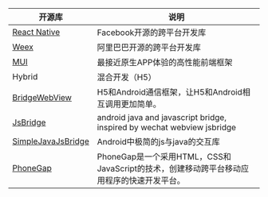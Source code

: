 | 开源库                                      | 说明                                       |
| ---------------------------------------- | ---------------------------------------- |
| [React Native](https://github.com/facebook/react-native) | Facebook开源的跨平台开发库                        |
| [Weex](https://github.com/apache/incubator-weex) | 阿里巴巴开源的跨平台开发库                            |
| [MUI](http://dev.dcloud.net.cn/mui/)     | 最接近原生APP体验的高性能前端框架                       |
| Hybrid                                   | 混合开发（H5）                                 |
| [BridgeWebView](https://github.com/open-android/BridgeWebView) | H5和Android通信框架，让H5和Android相互调用更加简单。      |
| [JsBridge](https://github.com/lzyzsd/JsBridge) | android java and javascript bridge, inspired by wechat webview jsbridge |
| [SimpleJavaJsBridge](https://github.com/niuxiaowei/SimpleJavaJsBridge) | Android中极简的js与java的交互库                   |
| [PhoneGap](https://github.com/phonegap/) | PhoneGap是一个采用HTML，CSS和JavaScript的技术，创建移动跨平台移动应用程序的快速开发平台。 |

